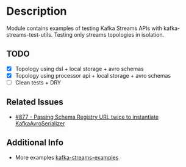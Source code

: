 # Description
Module contains examples of testing Kafka Streams APIs with kafka-streams-test-utils.
Testing only streams topologies in isolation.

## TODO
- [X] Topology using dsl + local storage + avro schemas
- [X] Topology using processor api + local storage + avro schemas
- [ ] Clean tests + DRY

## Related Issues
* [#877 - Passing Schema Registry URL twice to instantiate KafkaAvroSerializer](https://github.com/confluentinc/schema-registry/issues/877)

## Additional Info 
* More examples [kafka-streams-examples](https://github.com/confluentinc/kafka-streams-examples)
